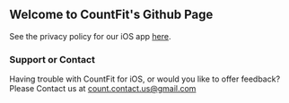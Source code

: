 ## Welcome to CountFit's Github Page

See the privacy policy for our iOS app [here](https://github.com/MPhelan91/Count/edit/main/PrivacyPolicy.txt).

### Support or Contact

Having trouble with CountFit for iOS, or would you like to offer feedback?  Please Contact us at count.contact.us@gmail.com
